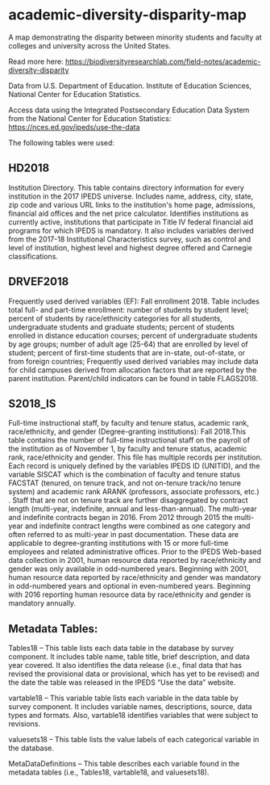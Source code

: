 # academic-diversity-disparity-map
A map demonstrating the disparity between minority students and faculty at colleges and university across the United States.

Read more here: https://biodiversityresearchlab.com/field-notes/academic-diversity-disparity

Data from U.S. Department of Education. Institute of Education Sciences, National Center for Education Statistics.

Access data using the Integrated Postsecondary Education Data System from the National Center for Education Statistics: 
https://nces.ed.gov/ipeds/use-the-data 

The following tables were used:

## HD2018

Institution Directory. This table contains directory information for every institution in the 2017 IPEDS universe.  Includes name, address, city, state, zip code and various URL links to the institution's home page, admissions, financial aid offices and  the net price calculator.  Identifies institutions as currently active, institutions that participate in Title IV federal financial aid programs for which IPEDS is mandatory.  It also includes variables derived from the 2017-18 Institutional Characteristics survey, such as control and level of institution, highest level and highest degree offered and Carnegie classifications.

## DRVEF2018

Frequently used derived variables (EF): Fall enrollment 2018. Table includes total full- and part-time enrollment: number of students by student level; percent of students by race/ethnicity categories for all students, undergraduate students and graduate students; percent of students enrolled in distance education courses; percent of undergraduate students by age groups; number of adult age (25-64) that are enrolled by level of student; percent of first-time students that are in-state, out-of-state, or from foreign countries;  Frequently used derived variables may include data for child campuses derived from allocation factors that are reported by the parent institution. Parent/child indicators can be found in table FLAGS2018.

## S2018_IS

Full-time instructional staff, by faculty and tenure status, academic rank, race/ethnicity, and gender (Degree-granting institutions): Fall 2018.This table contains the number of full-time instructional staff on the payroll of the institution as of November 1,  by faculty and tenure status, academic rank, race/ethnicity and gender. This file has multiple records per institution.  Each record is uniquely defined by the variables IPEDS ID (UNITID), and the variable SISCAT which is the combination of faculty and tenure status FACSTAT (tenured, on tenure track, and not on-tenure track/no tenure system) and academic rank ARANK  (professors, associate professors, etc.) . Staff that are not on tenure track are further disaggregated by contract length (multi-year, indefinite, annual and less-than-annual). The multi-year and indefinite contracts began in 2016. From 2012 through 2015 the multi-year and indefinite contract lengths were combined as one category and often referred to as multi-year in past documentation. These data are applicable to degree-granting institutions with 15 or more full-time employees and related administrative offices.  Prior to the IPEDS Web-based data collection in 2001, human resource data reported by race/ethnicity and gender was only available in odd-numbered years.  Beginning with 2001, human resource data reported by race/ethnicity and gender was mandatory in odd-numbered years and optional in even-numbered years.  Beginning with 2016 reporting human resource data by race/ethnicity and gender is mandatory annually.

## Metadata Tables:

Tables18 – This table lists each data table in the database by survey component. It includes table name, table title, brief description, and data year covered. It also identifies the data release (i.e., final data that has revised the provisional data or provisional, which has yet to be revised) and the date the table was released in the IPEDS “Use the data” website.

vartable18 – This variable table lists each variable in the data table by survey component. It includes variable names, descriptions, source, data types and formats. Also, vartable18 identifies variables that were subject to revisions.

valuesets18 – This table lists the value labels of each categorical variable in the database. 

MetaDataDefinitions – This table describes each variable found in the metadata tables (i.e., Tables18, vartable18, and valuesets18).

